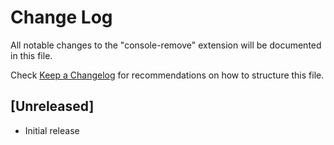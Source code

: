 # Change Log

All notable changes to the "console-remove" extension will be documented in this file.

Check [Keep a Changelog](http://keepachangelog.com/) for recommendations on how to structure this file.

## [Unreleased]

- Initial release